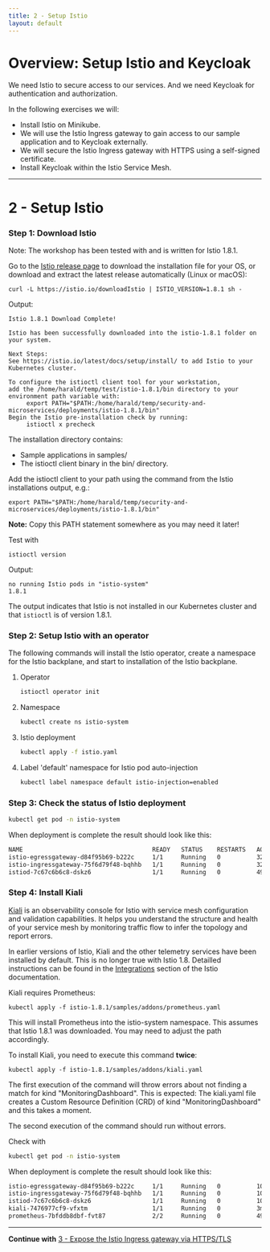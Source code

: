 ```yaml
---
title: 2 - Setup Istio
layout: default
---
```


# Overview: Setup Istio and Keycloak

We need Istio to secure access to our services. And we need Keycloak for authentication and authorization. 

In the following exercises we will:

* Install Istio on Minikube.
* We will use the Istio Ingress gateway to gain access to our sample application and to Keycloak externally.
* We will secure the Istio Ingress gateway with HTTPS using a self-signed certificate.
* Install Keycloak within the Istio Service Mesh.

---

# 2 - Setup Istio

### Step 1: Download Istio

Note: The workshop has been tested with and is written for Istio 1.8.1. 

Go to the [Istio release page](https://github.com/istio/istio/releases/tag/1.8.1) to download the installation file for your OS, or download and extract the latest release automatically (Linux or macOS):

```
curl -L https://istio.io/downloadIstio | ISTIO_VERSION=1.8.1 sh -
```

Output:

```
Istio 1.8.1 Download Complete!

Istio has been successfully downloaded into the istio-1.8.1 folder on your system.

Next Steps:
See https://istio.io/latest/docs/setup/install/ to add Istio to your Kubernetes cluster.

To configure the istioctl client tool for your workstation,
add the /home/harald/temp/test/istio-1.8.1/bin directory to your environment path variable with:
	 export PATH="$PATH:/home/harald/temp/security-and-microservices/deployments/istio-1.8.1/bin"
Begin the Istio pre-installation check by running:
	 istioctl x precheck 
```

The installation directory contains:
* Sample applications in samples/
* The istioctl client binary in the bin/ directory.

Add the istioctl client to your path using the command from the Istio installations output, e.g.:

```
export PATH="$PATH:/home/harald/temp/security-and-microservices/deployments/istio-1.8.1/bin"
```

**Note:** Copy this PATH statement somewhere as you may need it later!

Test with

```
istioctl version
```

Output:

```
no running Istio pods in "istio-system"
1.8.1
```

The output indicates that Istio is not installed in our Kubernetes cluster and that `istioctl` is of version 1.8.1.

### Step 2: Setup Istio with an operator 

The following commands will install the Istio operator, create a namespace for the Istio backplane, and start to installation of the Istio backplane.

1. Operator

	```sh
	istioctl operator init
	```

1. Namespace

	```sh
	kubectl create ns istio-system
	```

1.  Istio deployment

	```sh
	kubectl apply -f istio.yaml
	```

1. Label 'default' namespace for Istio pod auto-injection

	```sh
	kubectl label namespace default istio-injection=enabled
	```

### Step 3: Check the status of Istio deployment

```sh
kubectl get pod -n istio-system
```

When deployment is complete the result should look like this:

```sh
NAME                                    READY   STATUS    RESTARTS   AGE
istio-egressgateway-d84f95b69-b222c     1/1     Running   0          32s
istio-ingressgateway-75f6d79f48-bqhhb   1/1     Running   0          32s
istiod-7c67c6b6c8-dskz6                 1/1     Running   0          49s
```

### Step 4: Install Kiali

[Kiali](https://kiali.io/) is an observability console for Istio with service mesh configuration and validation capabilities. It helps you understand the structure and health of your service mesh by monitoring traffic flow to infer the topology and report errors. 

In earlier versions of Istio, Kiali and the other telemetry services have been installed by default. This is no longer true with Istio 1.8. Detailled instructions can be found in the [Integrations](https://istio.io/latest/docs/ops/integrations/) section of the Istio documentation.

Kiali requires Prometheus:

```
kubectl apply -f istio-1.8.1/samples/addons/prometheus.yaml
```

This will install Prometheus into the istio-system namespace.
This assumes that Istio 1.8.1 was downloaded. You may need to adjust the path accordingly.

To install Kiali, you need to execute this command **twice**:

```
kubectl apply -f istio-1.8.1/samples/addons/kiali.yaml
```

The first execution of the command will throw errors about not finding a match for kind "MonitoringDashboard". This is expected: The kiali.yaml file creates a Custom Resource Definition (CRD) of kind "MonitoringDashboard" and this takes a moment.

The second execution of the command should run without errors.

Check with 

```sh
kubectl get pod -n istio-system
```

When deployment is complete the result should look like this:

```sh
istio-egressgateway-d84f95b69-b222c     1/1     Running   0          10m
istio-ingressgateway-75f6d79f48-bqhhb   1/1     Running   0          10m
istiod-7c67c6b6c8-dskz6                 1/1     Running   0          10m
kiali-7476977cf9-vfxtm                  1/1     Running   0          3m28s
prometheus-7bfddb8dbf-fvt87             2/2     Running   0          49s
```

---

**Continue with** [3 - Expose the Istio Ingress gateway via HTTPS/TLS](./SETUP_ISTIO_INGRESS.md)